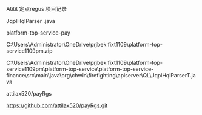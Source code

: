 Atitit 定点regus 项目记录


JqplHqlParser .java

platform-top-service-pay

C:\Users\Administrator\OneDrive\prjbek fixt1109\platform-top-service1109pm.zip

C:\Users\Administrator\OneDrive\prjbek fixt1109\platform-top-service1109pm\platform-top-service\platform-top-service-finance\src\main\java\org\chwin\firefighting\apiserver\QL\JqplHqlParserT.java


attilax520/payRgs

https://github.com/attilax520/payRgs.git


